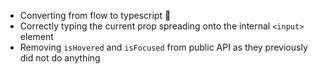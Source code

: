 - Converting from flow to typescript 🎉
- Correctly typing the current prop spreading onto the internal `<input>` element
- Removing `isHovered` and `isFocused` from public API as they previously did not do anything
